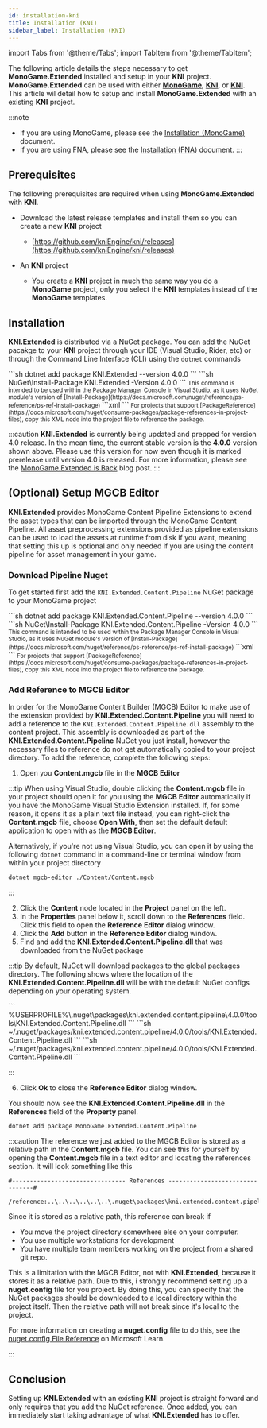 ```yaml
---
id: installation-kni
title: Installation (KNI)
sidebar_label: Installation (KNI)
---
```

import Tabs from '@theme/Tabs';
import TabItem from '@theme/TabItem';

The following article details the steps necessary to get **MonoGame.Extended** installed and setup in your **KNI** project.  **MonoGame.Extended** can be used with either [**MonoGame**](https://github.com/monogame/monogame), [**KNI**](https://github.com/kniEngine/kni), or [**KNI**](https://github.com/FNA-XNA/FNA).  This article wil detail how to setup and install **MonoGame.Extended** with an existing **KNI** project.

:::note
- If you are using MonoGame, please see the [Installation (MonoGame)](./installation-monogame.mdx) document. 
- If you are using FNA, please see the [Installation (FNA)](./installation-fna.md) document.
:::

## Prerequisites
The following prerequisites are required when using **MonoGame.Extended** with **KNI**.

- Download the latest release templates and install them so you can create a new **KNI** project
  - [https://github.com/kniEngine/kni/releases](https://github.com/kniEngine/kni/releases)

- An **KNI** project
  - You create a **KNI** project in much the same way you do a **MonoGame** project, only you select the **KNI** templates instead of the **MonoGame** templates.

## Installation
**KNI.Extended** is distributed via a NuGet package.  You can add the NuGet pacakge to your **KNI** project through your IDE (Visual Studio, Rider, etc) or through the Command Line Interface (CLI) using the `dotnet` commands

<Tabs>
  <TabItem value="net-cli" label=".NET Cli" default>
    ```sh
    dotnet add package KNI.Extended --version 4.0.0
    ```
  </TabItem>
  <TabItem value="package-manager" label="Package Manager">
    ```sh
    NuGet\Install-Package KNI.Extended -Version 4.0.0
    ```
    <small>
      This command is intended to be used within the Package Manager Console in Visual Studio, as it uses NuGet module's version of [Install-Package](https://docs.microsoft.com/nuget/reference/ps-reference/ps-ref-install-package)
    </small>
  </TabItem>
  <TabItem value="package-reference" label="Package Reference" default>
    ```xml
    <PackageReference Include="KNI.Extended" Version="4.0.0" />
    ```
    <small>
        For projects that support [PackageReference](https://docs.microsoft.com/nuget/consume-packages/package-references-in-project-files), copy this XML node into the project file to reference the package. 
    </small>
  </TabItem>  
</Tabs>

:::caution
**KNI.Extended** is currently being updated and prepped for version 4.0 release.  In the mean time, the current stable version is the **4.0.0** version shown above.   Please use this version for now even though it is marked prerelease until version 4.0 is released.  For more information, please see the [MonoGame.Extended is Back](/blog/mongame-extended-is-back) blog post.
:::

## (Optional) Setup MGCB Editor
**KNI.Extended** provides MonoGame Content Pipeline Extensions to extend the asset types that can be imported through the MonoGame Content Pipeline.  All asset preprocessing extensions provided as pipeline extensions can be used to load the assets at runtime from disk if you want, meaning that setting this up is optional and only needed if you are using the content pipeline for asset management in your game. 

### Download Pipeline Nuget
To get started first add the `KNI.Extended.Content.Pipeline` NuGet package to your MonoGame project

<Tabs>
  <TabItem value="net-cli" label=".NET Cli" default>
    ```sh
    dotnet add package KNI.Extended.Content.Pipeline --version 4.0.0
    ```
  </TabItem>
  <TabItem value="package-manager" label="Package Manager">
    ```sh
    NuGet\Install-Package KNI.Extended.Content.Pipeline -Version 4.0.0
    ```
    <small>
      This command is intended to be used within the Package Manager Console in Visual Studio, as it uses NuGet module's version of [Install-Package](https://docs.microsoft.com/nuget/reference/ps-reference/ps-ref-install-package)
    </small>
  </TabItem>
  <TabItem value="package-reference" label="Package Reference" default>
    ```xml
    <PackageReference Include="KNI.Extended.Content.Pipeline" Version="4.0.0" />
    ```
    <small>
        For projects that support [PackageReference](https://docs.microsoft.com/nuget/consume-packages/package-references-in-project-files), copy this XML node into the project file to reference the package. 
    </small>
  </TabItem>  
</Tabs>

### Add Reference to MGCB Editor
In order for the MonoGame Content Builder (MGCB) Editor to make use of the extension provided by **KNI.Extended.Content.Pipeline** you will need to add a reference to the `KNI.Extended.Content.Pipeline.dll` assembly to the content project.  This assembly is downloaded as part of the **KNI.Extended.Content.Pipeline** NuGet you just install, however the necessary files to reference do not get automatically copied to your project directory.  To add the reference, complete the following steps:

1. Open you **Content.mgcb** file in the **MGCB Editor**

:::tip
When using Visual Studio, double clicking the **Content.mgcb** file in your project should open it for you using the **MGCB Editor** automatically if you have the MonoGame Visual Studio Extension installed.  If, for some reason, it opens it as a plain text file instead, you can right-click the **Content.mgcb** file, choose **Open With**, then set the default default application to open with as the **MGCB Editor**.  

Alternatively, if you're not using Visual Studio, you can open it by using the following `dotnet` command in a command-line or terminal window from within your project directory

```sh
dotnet mgcb-editor ./Content/Content.mgcb
```
:::

2. Click the **Content** node located in the **Project** panel on the left.
3. In the **Properties** panel below it, scroll down to the **References** field.  Click this field to open the **Reference Editor** dialog window.
4. Click the **Add** button in the **Reference Editor** dialog window.
5. Find and add the **KNI.Extended.Content.Pipeline.dll** that was downloaded from the NuGet package

:::tip
By default, NuGet will download packages to the global packages directory.  The following shows where the location of the **KNI.Extended.Content.Pipeline.dll** will be with the default NuGet configs depending on your operating system.

<Tabs>
  <TabItem value="window" label="Windows" default>
    ```
    %USERPROFILE%\.nuget\packages\kni.extended.content.pipeline\4.0.0\tools\KNI.Extended.Content.Pipeline.dll
    ```
  </TabItem>
  <TabItem value="mac" label="macOS">
    ```sh
    ~/.nuget/packages/kni.extended.content.pipeline/4.0.0/tools/KNI.Extended.Content.Pipeline.dll
    ```
  </TabItem>
  <TabItem value="linux" label="Linux" default>
    ```sh
    ~/.nuget/packages/kni.extended.content.pipeline/4.0.0/tools/KNI.Extended.Content.Pipeline.dll
    ```
  </TabItem>  
</Tabs>

:::

6. Click **Ok** to close the **Reference Editor** dialog window.

You should now see the **KNI.Extended.Content.Pipeline.dll** in the **References** field of the **Property** panel.  

```
dotnet add package MonoGame.Extended.Content.Pipeline
```

:::caution
The reference we just added to the MGCB Editor is stored as a relative path in the **Content.mgcb** file.  You can see this for yourself by opening the **Content.mgcb** file in a text editor and locating the references section.  It will look something like this

```
#-------------------------------- References --------------------------------#

/reference:..\..\..\..\..\..\.nuget\packages\kni.extended.content.pipeline\4.0.0\tools\KNI.Extended.Content.Pipeline.dll
```

Since it is stored as a relative path, this reference can break if

- You move the project directory somewhere else on your computer.
- You use multiple workstations for development
- You have multiple team members working on the project from a shared git repo.

This is a limitation with the MGCB Editor, not with **KNI.Extended**, because it stores it as a relative path.  Due to this, i strongly recommend setting up a **nuget.config** file for you project.  By doing this, you can specify that the NuGet packages should be downloaded to a local directory within the project itself.  Then the relative path will not break since it's local to the project.

For more information on creating a **nuget.config** file to do this, see the [nuget.config File Reference](https://learn.microsoft.com/en-us/nuget/reference/nuget-config-file) on Microsoft Learn.

:::


## Conclusion
Setting up **KNI.Extended** with an existing **KNI** project is straight forward and only requires that you add the NuGet reference.  Once added, you can immediately start taking advantage of what **KNI.Extended** has to offer.
